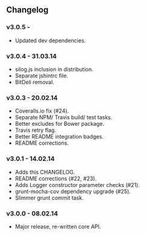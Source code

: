 ## Changelog

### v3.0.5 -
* Updated dev dependencies.

### v3.0.4 - 31.03.14
* silog.js inclusion in distribution.
* Separate jshintrc file.
* BitDeli removal.

### v3.0.3 - 20.02.14
* Coveralls.io fix (#24).
* Separate NPM/ Travis build/ test tasks.
* Better excludes for Bower package.
* Travis retry flag.
* Better README integration badges.
* README corrections.

### v3.0.1 - 14.02.14
* Adds this CHANGELOG.
* README corrections (#22, #23).
* Adds Logger constructor parameter checks (#21).
* grunt-mocha-cov dependency upgrade (#25).
* Slimmer grunt commit task.

### v3.0.0 - 08.02.14
* Major release, re-written core API.
